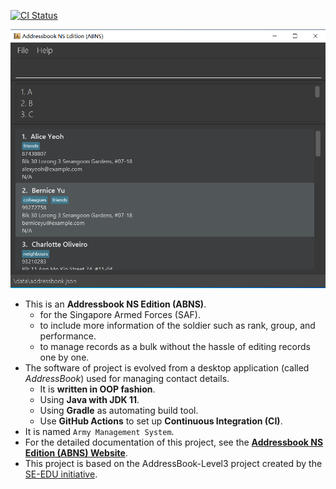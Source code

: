 [![CI Status](https://github.com/AY2021S2-TIC4002-F18-3/tp2/workflows/Java%20CI/badge.svg)](https://github.com/AY2021S2-TIC4002-F18-3/tp2/actions)

![Ui](docs/images/Ui.png)

* This is an **Addressbook NS Edition (ABNS)**.<br>
  * for the Singapore Armed Forces (SAF).
  * to include more information of the soldier such as rank, group, and performance.
  * to manage records as a bulk without the hassle of editing records one by one.
* The software of project is evolved from a desktop application (called _AddressBook_) used for managing contact details.
  * It is **written in OOP fashion**. 
  * Using **Java with JDK 11**.
  * Using **Gradle** as automating build tool.
  * Use **GitHub Actions** to set up **Continuous Integration (CI)**.
* It is named `Army Management System`.
* For the detailed documentation of this project, see the **[Addressbook NS Edition (ABNS) Website](https://ay2021s2-tic4002-f18-3.github.io/tp2)**.
* This project is based on the AddressBook-Level3 project created by the [SE-EDU initiative](https://se-education.org).
